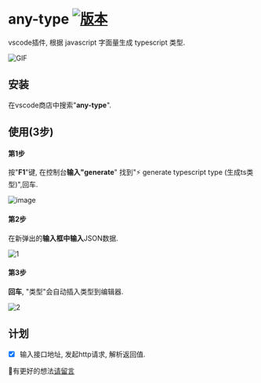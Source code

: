 # any-type [![版本](https://badgen.net/vs-marketplace/v/russell.any-type)](https://marketplace.visualstudio.com/items?itemName=russell.any-type)

vscode插件, 根据 javascript 字面量生成 typescript 类型.

![GIF](https://user-images.githubusercontent.com/8264787/150095262-3fca0341-64df-4555-a80a-ce876ed61de7.gif)


## 安装
在vscode商店中搜索"**any-type**".

## 使用(3步)

#### 第1步

按"**F1**"键, 在控制台**输入"generate**" 找到"⚡ generate typescript type (生成ts类型)",回车.

![image](https://user-images.githubusercontent.com/8264787/150161474-b5b5723b-9cc5-4ed8-969a-ce40caf02ef1.png)

#### 第2步

在新弹出的**输入框中输入**JSON数据.

![1](https://user-images.githubusercontent.com/8264787/150162344-eccfb894-96da-4784-a666-e8f880b53c1f.png)


#### 第3步

**回车**, "类型"会自动插入类型到编辑器.

![2](https://user-images.githubusercontent.com/8264787/150162351-3d2a1666-369e-46e5-aea7-87364c2d3f19.png)


## 计划
- [x] 输入接口地址, 发起http请求, 解析返回值.

🍭有更好的想法[请留言](https://github.com/any86/any-type/issues/new?title=%F0%9F%8D%AD%E5%8A%9F%E8%83%BD%E5%BB%BA%E8%AE%AE)
